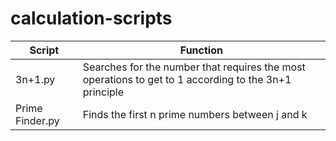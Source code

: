 # calculation-scripts

Script | Function
------ | --------
3n+1.py | Searches for the number that requires the most operations to get to 1 according to the 3n+1 principle
Prime Finder.py | Finds the first n prime numbers between j and k
